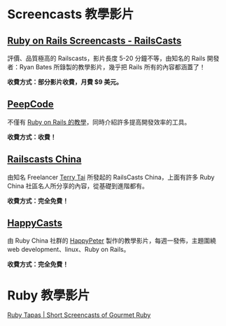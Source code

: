 # Screencasts 教學影片

## [Ruby on Rails Screencasts - RailsCasts](http://railscasts.com/)

評價、品質極高的 Railscasts，影片長度 5-20 分鐘不等，由知名的 Rails 開發者：Ryan Bates 所錄製的教學影片，幾乎把 Rails 所有的內容都涵蓋了！

__收費方式：部分影片收費，月費 $9 美元。__

## [PeepCode](https://peepcode.com/)

不僅有 [Ruby on Rails 的教學](https://peepcode.com/screencasts/ruby-on-rails)，同時介紹許多提高開發效率的工具。

__收費方式：收費！__

## [Railscasts China](http://railscasts-china.com/)

由知名 Freelancer [Terry Tai](http://terrytai.com) 所發起的 RailsCasts China，上面有許多 Ruby China 社區名人所分享的內容，從基礎到進階都有。

__收費方式：完全免費！__

## [HappyCasts](http://happycasts.net/)

由 Ruby China 社群的 [HappyPeter](https://github.com/happypeter) 製作的教學影片，每週一發佈，主題圍繞 web development、linux、Ruby on Rails。

__收費方式：完全免費！__

# Ruby 教學影片

[Ruby Tapas | Short Screencasts of Gourmet Ruby](http://www.rubytapas.com/)